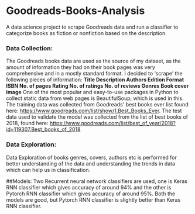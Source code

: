 # Goodreads-Books-Analysis
A data science project to scrape Goodreads data and run a classifier to categorize books as fiction or nonfiction based on the description.

### Data Collection:
The Goodreads books data are used as the source of my dataset, as the amount of information they had on their book pages was very comprehensive and in a mostly standard format. I decided to ‘scrape’ the following pieces of information:
**Title
Description
Authors
Edition
Format
ISBN
No. of pages
Rating
No. of ratings
No. of reviews
Genres
Book cover image**
One of the most popular and easy-to-use packages in Python to collect static data from web pages is BeautifulSoup, which is used in this. 
The training data was collected from Goodreads' best books ever list found here: https://www.goodreads.com/list/show/1.Best_Books_Ever.
The test data used to validate the model was collected from the list of best books of 2018, found here: https://www.goodreads.com/list/best_of_year/2018?id=119307.Best_books_of_2018

### Data Exploration:
Data Exploration of books genres, covers, authors etc is performed for better understanding of the data and understanding the trends in data which can help us in classification.


##Models:
Two Recurrent neural network classifiers are used, one is Keras RNN classifier which gives accuracy of around 94% and the other is Pytorch RNN classifier which gives accuracy of around 95%. Both the models are good, but Pytorch RNN classifier is slightly better than Keras RNN classifier.


